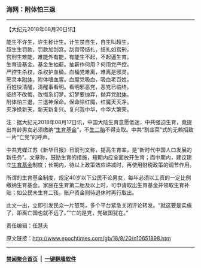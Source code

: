 ### 海网：附体怕三退
------------------------

<p>【大纪元2018年08月20日讯】</p>
<p>能生不许生，许生称计生。计生禁自生，自生叫超生。<br />
超生生罚款，罚款加刮宫。刮宫带结扎，结扎如宫刑。<br />
宫刑生难能，难能外有能，有能生不起，不起逼生育。<br />
生育设基金。基金生抽薪。抽薪作何用？何用党严控。<br />
严控生杀权，杀权护血桶。血桶党难离，难离是邪灵。<br />
邪灵本<a href="http://www.epochtimes.com/gb/tag/%E9%99%84%E4%BD%93.html">附体</a>，附体嗜血腥。血腥党吸血，吸血老百姓。<br />
百姓快清醒，清醒事看明。看明邪恶党，恶党已临终。<br />
临终不改悔，改悔系幻梦。幻梦要抛弃，抛弃党<a href="http://www.epochtimes.com/gb/tag/%E9%99%84%E4%BD%93.html">附体</a>。<br />
附体怕三退，三退神保命。保命除红魔，红魔天灭净。<br />
灭净换新天，新天新复兴。复兴我中华，中华大繁荣。</p>
<p>注：据大纪元2018年08月17日讯，中国大陆生育意愿低迷，中共强迫生育，竟提出育龄男女必须缴纳“<a href="http://www.epochtimes.com/gb/tag/%E7%94%9F%E8%82%B2%E5%9F%BA%E9%87%91.html">生育基金</a>”，不<a href="http://www.epochtimes.com/gb/tag/%E7%94%9F%E4%BA%8C%E8%83%8E.html">生二胎</a>不得支取。中共“割韭菜”式的无赖招致一片“亡党”的呼声。</p>
<p>中共党媒江苏《新华日报》日前刊文称，提高生育率，是“新时代中国人口发展的新任务”。文章称，鼓励生育的措施，短期内应全面放开生育；而中期内，建议建立<a href="http://www.epochtimes.com/gb/tag/%E7%94%9F%E8%82%B2%E5%9F%BA%E9%87%91.html">生育基金</a>制度；长期内，待以上政策效应递减时，再使用财税政策的调节作用。</p>
<p>所谓的生育基金制度，规定40岁以下公民不论男女，每年必须以工资的一定比例缴纳生育基金。家庭在生育第二胎及以上时，可申请取出生育基金并领取生育补贴；如公民未生育二孩，账户资金则待退休时再行取出。</p>
<p>此文一出，立即引发民众一片怒骂，多个平台紧急关闭评论转发。“就这要是实施了，距离亡国也就不远了。”“亡的是党，党破国犹在。”</p>
<p>责任编辑：任慧夫</p>

原文链接：http://www.epochtimes.com/gb/18/8/20/n10651898.htm


------------------------
#### [禁闻聚合首页](https://github.com/gfw-breaker/banned-news/blob/master/README.md) &nbsp;|&nbsp;  [一键翻墙软件](https://github.com/gfw-breaker/nogfw/blob/master/README.md)
